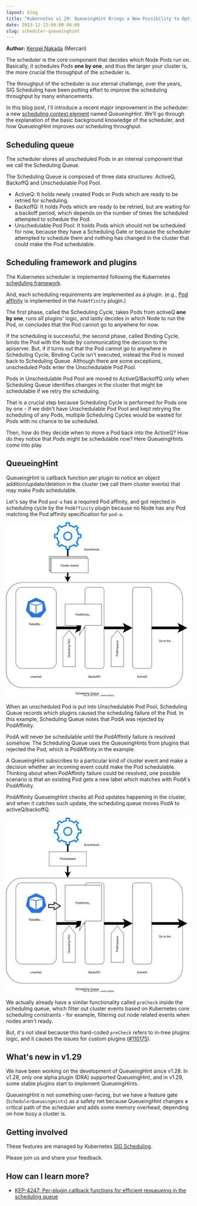 ```yaml
---
layout: blog
title: "Kubernetes v1.29: QueueingHint Brings a New Possibility to Optimize Our Scheduling"
date: 2023-12-13:00:00-08:00
slug: scheduler-queueinghint
---
```


**Author:** [Kensei Nakada](https://github.com/sanposhiho) (Mercari)

The scheduler is the core component that decides which Node Pods run on.
Basically, it schedules Pods **one by one**, 
and thus the larger your cluster is, the more crucial the throughput of the scheduler is.

The throughput of the scheduler is our eternal challenge, 
over the years, SIG Scheduling have been putting effort to improve the scheduling throughput by many enhancements.

In this blog post, I'll introduce a recent major improvement in the scheduler: a new
[scheduling context element](/docs/concepts/scheduling-eviction/scheduling-framework/#extension-points)
named _QueueingHint_.
We'll go through the explanation of the basic background knowledge of the scheduler,
and how QueueingHint improves our scheduling throughput.

## Scheduling queue

The scheduler stores all unscheduled Pods in an internal component that we call the Scheduling Queue.

The Scheduling Queue is composed of three data structures: ActiveQ, BackoffQ and Unschedulable Pod Pool.
- ActiveQ: It holds newly created Pods or Pods which are ready to be retried for scheduling.
- BackoffQ: It holds Pods which are ready to be retried, but are waiting for a backoff period, which depends on the number of times the scheduled attempted to schedule the Pod.
- Unschedulable Pod Pool: It holds Pods which should not be scheduled for now, because they have a Scheduling Gate or because the scheduler attempted to schedule them and nothing has changed in the cluster that could make the Pod schedulable.

## Scheduling framework and plugins

The Kubernetes scheduler is implemented following the Kubernetes
[scheduling framework](/docs/concepts/scheduling-eviction/scheduling-framework/).

And, each scheduling requirements are implemented as a plugin.
(e.g., [Pod affinity](/docs/concepts/scheduling-eviction/assign-pod-node/#inter-pod-affinity-and-anti-affinity)
is implemented in the `PodAffinity` plugin.)

The first phase, called the Scheduling Cycle, takes Pods from activeQ **one by one**, runs all plugins' logic,
and lastly decides in which Node to run the Pod, or concludes that the Pod cannot go to anywhere for now.

If the scheduling is successful, the second phase, called Binding Cycle, binds the Pod with the Node by communicating the decision to the apiserver.
But, if it turns out that the Pod cannot go to anywhere in Scheduling Cycle, 
Binding Cycle isn't executed, instead the Pod is moved back to Scheduling Queue.
Although there are some exceptions, unscheduled Pods enter the Unschedulable Pod Pool.

Pods in Unschedulable Pod Pool are moved to ActiveQ/BackoffQ 
only when Scheduling Queue identifies changes in the cluster that might be schedulable if we retry the scheduling.

That is a crucial step because Scheduling Cycle is performed for Pods one by one -
if we didn't have Unschedulable Pod Pool and kept retrying the scheduling of any Pods, 
multiple Scheduling Cycles would be wasted for Pods with no chance to be scheduled.

Then, how do they decide when to move a Pod back into the ActiveQ? How do they notice that Pods might be schedulable now?
Here QueueingHints come into play.

## QueueingHint

QueueingHint is callback function per plugin to notice an object addition/update/deletion in the cluster (we call them cluster events)
that may make Pods schedulable.

Let's say the Pod `pod-a` has a required Pod affinity, and got rejected in scheduling cycle by the `PodAffinity` plugin
because no Node has any Pod matching the Pod affinity specification for `pod-a`.

![pod-a got rejected by PodAffinity](./queueinghint1.svg)

When an unscheduled Pod is put into Unschedulable Pod Pool, Scheduling Queue records which plugins caused the scheduling failure of the Pod.
In this example, Scheduling Queue notes that PodA was rejected by PodAffinity.

PodA will never be schedulable until the PodAffinity failure is resolved somehow.
The Scheduling Queue uses the QueueingHints from plugins that rejected the Pod, which is PodAffinity in the example.

A QueueingHint subscribes to a particular kind of cluster event and make a decision whether an incoming event could make the Pod schedulable.
Thinking about when PodAffinity failure could be resolved,
one possible scenario is that an existing Pod gets a new label which matches with PodA's PodAffinity.

PodAffinity QueueingHint checks all Pod updates happening in the cluster, 
and when it catches such update, the scheduling queue moves PodA to activeQ/backoffQ.

![PodA is moved by PodAffinity QueueingHint](./queueinghint2.svg)

We actually already have a similar functionality called `preCheck` inside the scheduling queue,
which filter out cluster events based on Kubernetes core scheduling constraints - 
for example, filtering out node related events when nodes aren't ready.

But, it's not ideal because this hard-coded `preCheck` refers to in-tree plugins logic,
and it causes the issues for custom plugins ([#110175](https://github.com/kubernetes/kubernetes/issues/110175)).

## What's new in v1.29

We have been working on the development of QueueingHint since v1.28.
In v1.28, only one alpha plugin (DRA) supported QueueingHint,
and in v1.29, some stable plugins start to implement QueueingHints.

QueueingHint is not something user-facing, but we have a feature gate (`SchedulerQueueingHints`) as a safety net 
because QueueingHint changes a critical path of the scheduler and adds some memory overhead, depending on how busy a cluster is.

## Getting involved

These features are managed by Kubernetes [SIG Scheduling](https://github.com/kubernetes/community/tree/master/sig-scheduling).

Please join us and share your feedback. 

## How can I learn more?

- [KEP-4247: Per-plugin callback functions for efficient requeueing in the scheduling queue](https://github.com/kubernetes/enhancements/blob/master/keps/sig-scheduling/4247-queueinghint/README.md)